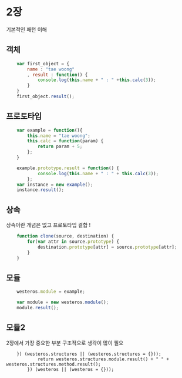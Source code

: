 # 2장
기본적인 패턴 이해

## 객체
```javascript
	var first_object = {
		name : "tae woong"
		, result : function() {
			console.log(this.name + " : " +this.calc(3));
		}
	}
	first_object.result();
```

## 프로토타입
```javascript
	var example = function(){
		this.name = "tae woong";
		this.calc = function(param) {
			return param + 5;
		};
	}

	example.prototype.result = function() {
			console.log(this.name + " : " + this.calc(3));
		};
	var instance = new example();
	instance.result();
```

## 상속
상속이란 개념은 없고 프로토타입 결합 ! 
```javascript
	function clone(source, destination) {
		for(var attr in source.prototype) {
			destination.prototype[attr] = source.prototype[attr];
		}
	}
```

## 모듈
```javascript
	westeros.module = example;

	var module = new westeros.module();
	module.result();
```

## 모듈2
2장에서 가장 중요한 부분 구조적으로 생각이 많이 필요
```
	}) (westeros.structures || (westeros.structures = {}));
			return westeros.structures.module.result() + " " + westeros.structures.method.result();
		}) (westeros || (westeros = {}));
```
